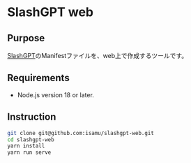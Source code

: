 # SlashGPT web

## Purpose

[SlashGPT](https://snakajima.github.io/SlashGPT/slashgpt.html)のManifestファイルを、web上で作成するツールです。

## Requirements 

- Node.js version 18 or later.

## Instruction

```sh
git clone git@github.com:isamu/slashgpt-web.git
cd slashgpt-web
yarn install
yarn run serve
```
